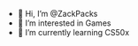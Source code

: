 - 👋 Hi, I’m @ZackPacks
- 👀 I’m interested in Games
- 🌱 I’m currently learning CS50x

<!---
ZackPacks/ZackPacks is a ✨ special ✨ repository because its `README.md` (this file) appears on your GitHub profile.
You can click the Preview link to take a look at your changes.
--->
